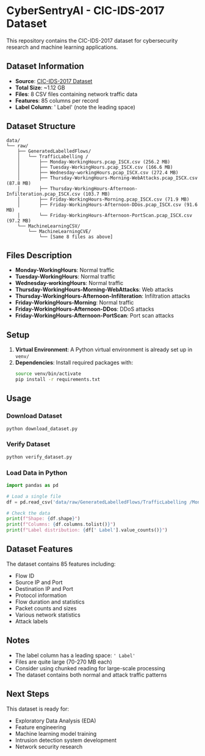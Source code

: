 # CyberSentryAI - CIC-IDS-2017 Dataset

This repository contains the CIC-IDS-2017 dataset for cybersecurity research and machine learning applications.

## Dataset Information

- **Source**: [CIC-IDS-2017 Dataset](http://cicresearch.ca/CICDataset/CIC-IDS-2017/Dataset/)
- **Total Size**: ~1.12 GB
- **Files**: 8 CSV files containing network traffic data
- **Features**: 85 columns per record
- **Label Column**: ' Label' (note the leading space)

## Dataset Structure

```
data/
└── raw/
    ├── GeneratedLabelledFlows/
    │   └── TrafficLabelling /
    │       ├── Monday-WorkingHours.pcap_ISCX.csv (256.2 MB)
    │       ├── Tuesday-WorkingHours.pcap_ISCX.csv (166.6 MB)
    │       ├── Wednesday-workingHours.pcap_ISCX.csv (272.4 MB)
    │       ├── Thursday-WorkingHours-Morning-WebAttacks.pcap_ISCX.csv (87.8 MB)
    │       ├── Thursday-WorkingHours-Afternoon-Infilteration.pcap_ISCX.csv (103.7 MB)
    │       ├── Friday-WorkingHours-Morning.pcap_ISCX.csv (71.9 MB)
    │       ├── Friday-WorkingHours-Afternoon-DDos.pcap_ISCX.csv (91.6 MB)
    │       └── Friday-WorkingHours-Afternoon-PortScan.pcap_ISCX.csv (97.2 MB)
    └── MachineLearningCSV/
        └── MachineLearningCVE/
            └── [Same 8 files as above]
```

## Files Description

- **Monday-WorkingHours**: Normal traffic
- **Tuesday-WorkingHours**: Normal traffic  
- **Wednesday-workingHours**: Normal traffic
- **Thursday-WorkingHours-Morning-WebAttacks**: Web attacks
- **Thursday-WorkingHours-Afternoon-Infilteration**: Infiltration attacks
- **Friday-WorkingHours-Morning**: Normal traffic
- **Friday-WorkingHours-Afternoon-DDos**: DDoS attacks
- **Friday-WorkingHours-Afternoon-PortScan**: Port scan attacks

## Setup

1. **Virtual Environment**: A Python virtual environment is already set up in `venv/`
2. **Dependencies**: Install required packages with:
   ```bash
   source venv/bin/activate
   pip install -r requirements.txt
   ```

## Usage

### Download Dataset
```bash
python download_dataset.py
```

### Verify Dataset
```bash
python verify_dataset.py
```

### Load Data in Python
```python
import pandas as pd

# Load a single file
df = pd.read_csv('data/raw/GeneratedLabelledFlows/TrafficLabelling /Monday-WorkingHours.pcap_ISCX.csv')

# Check the data
print(f"Shape: {df.shape}")
print(f"Columns: {df.columns.tolist()}")
print(f"Label distribution: {df[' Label'].value_counts()}")
```

## Dataset Features

The dataset contains 85 features including:
- Flow ID
- Source IP and Port
- Destination IP and Port
- Protocol information
- Flow duration and statistics
- Packet counts and sizes
- Various network statistics
- Attack labels

## Notes

- The label column has a leading space: `' Label'`
- Files are quite large (70-270 MB each)
- Consider using chunked reading for large-scale processing
- The dataset contains both normal and attack traffic patterns

## Next Steps

This dataset is ready for:
- Exploratory Data Analysis (EDA)
- Feature engineering
- Machine learning model training
- Intrusion detection system development
- Network security research
